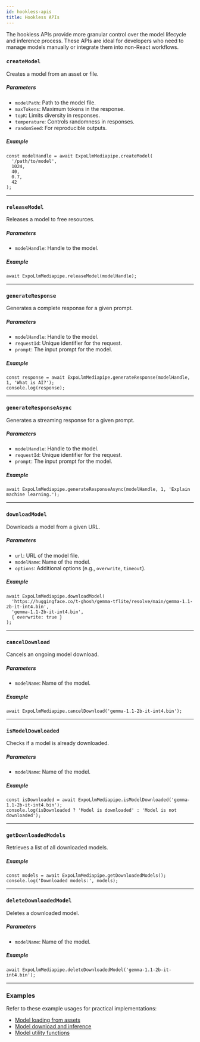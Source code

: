 ```yaml
---
id: hookless-apis
title: Hookless APIs
---
```


The hookless APIs provide more granular control over the model lifecycle and inference process. These APIs are ideal for developers who need to manage models manually or integrate them into non-React workflows.

### **`createModel`**

Creates a model from an asset or file.

##### **Parameters**

- `modelPath`: Path to the model file.
- `maxTokens`: Maximum tokens in the response.
- `topK`: Limits diversity in responses.
- `temperature`: Controls randomness in responses.
- `randomSeed`: For reproducible outputs.

##### **Example**

```tsx
const modelHandle = await ExpoLlmMediapipe.createModel(
  '/path/to/model',
  1024,
  40,
  0.7,
  42
);
```

---

### **`releaseModel`**

Releases a model to free resources.

##### **Parameters**

- `modelHandle`: Handle to the model.

##### **Example**

```tsx
await ExpoLlmMediapipe.releaseModel(modelHandle);
```

---

### **`generateResponse`**

Generates a complete response for a given prompt.

##### **Parameters**

- `modelHandle`: Handle to the model.
- `requestId`: Unique identifier for the request.
- `prompt`: The input prompt for the model.

##### **Example**

```tsx
const response = await ExpoLlmMediapipe.generateResponse(modelHandle, 1, 'What is AI?');
console.log(response);
```

---

### **`generateResponseAsync`**

Generates a streaming response for a given prompt.

##### **Parameters**

- `modelHandle`: Handle to the model.
- `requestId`: Unique identifier for the request.
- `prompt`: The input prompt for the model.

##### **Example**

```tsx
await ExpoLlmMediapipe.generateResponseAsync(modelHandle, 1, 'Explain machine learning.');
```

---

### **`downloadModel`**

Downloads a model from a given URL.

##### **Parameters**

- `url`: URL of the model file.
- `modelName`: Name of the model.
- `options`: Additional options (e.g., `overwrite`, `timeout`).

##### **Example**

```tsx
await ExpoLlmMediapipe.downloadModel(
  'https://huggingface.co/t-ghosh/gemma-tflite/resolve/main/gemma-1.1-2b-it-int4.bin',
  'gemma-1.1-2b-it-int4.bin',
  { overwrite: true }
);
```

---

### **`cancelDownload`**

Cancels an ongoing model download.

##### **Parameters**

- `modelName`: Name of the model.

##### **Example**

```tsx
await ExpoLlmMediapipe.cancelDownload('gemma-1.1-2b-it-int4.bin');
```

---

### **`isModelDownloaded`**

Checks if a model is already downloaded.

##### **Parameters**

- `modelName`: Name of the model.

##### **Example**

```tsx
const isDownloaded = await ExpoLlmMediapipe.isModelDownloaded('gemma-1.1-2b-it-int4.bin');
console.log(isDownloaded ? 'Model is downloaded' : 'Model is not downloaded');
```

---

### **`getDownloadedModels`**

Retrieves a list of all downloaded models.

##### **Example**

```tsx
const models = await ExpoLlmMediapipe.getDownloadedModels();
console.log('Downloaded models:', models);
```

---

### **`deleteDownloadedModel`**

Deletes a downloaded model.

##### **Parameters**

- `modelName`: Name of the model.

##### **Example**

```tsx
await ExpoLlmMediapipe.deleteDownloadedModel('gemma-1.1-2b-it-int4.bin');
```

---

### **Examples**

Refer to these example usages for practical implementations:
- [Model loading from assets](https://github.com/tirthajyoti-ghosh/expo-llm-mediapipe/blob/main/example/src/screens/HooklessAssetDemoScreen.tsx)
- [Model download and inference](https://github.com/tirthajyoti-ghosh/expo-llm-mediapipe/blob/main/example/src/screens/HooklessDownloadableDemoScreen.tsx)
- [Model utility functions](https://github.com/tirthajyoti-ghosh/expo-llm-mediapipe/blob/main/example/src/screens/HooklessUtilityDemoScreen.tsx)